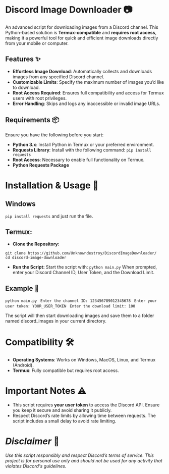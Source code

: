 # Discord Image Downloader 📷

An advanced script for downloading images from a Discord channel. This Python-based solution is **Termux-compatible** and **requires root access**, making it a powerful tool for quick and efficient image downloads directly from your mobile or computer.

## Features ✨

- **Effortless Image Download**: Automatically collects and downloads images from any specified Discord channel.
- **Customizable Limits**: Specify the maximum number of images you’d like to download.
- **Root Access Required**: Ensures full compatibility and access for Termux users with root privileges.
- **Error Handling**: Skips and logs any inaccessible or invalid image URLs.

## Requirements 📦

Ensure you have the following before you start:

- **Python 3.x**: Install Python in Termux or your preferred environment.
- **Requests Library**: Install with the following command:   ```pip install requests    ``` 
- **Root Access**: Necessary to enable full functionality on Termux.
- **Python Requests Package**

# Installation & Usage 🚀

## Windows
 ```pip install requests``` 
and just run the file. 

 ## Termux: 

- **Clone the Repository:**
 ```
git clone https://github.com/Unknowndestroy/DiscordImageDownloader/
cd discord-image-downloader
 ```

- **Run the Script:**
    Start the script with:
     ```python main.py```
          When prompted, enter your Discord Channel ID, User Token, and the Download Limit.  

## Example 📖
 ```python main.py ```
 ```Enter the channel ID: 123456789012345678 ```
 ```Enter your user token: YOUR_USER_TOKEN ```
 ```Enter the download limit: 100 ``` 

The script will then start downloading images and save them to a folder named discord_images in your current directory.

# Compatibility 🛠
- **Operating Systems**: Works on Windows, MacOS, Linux, and Termux (Android).
- **Termux**: Fully compatible but requires root access.

# Important Notes ⚠️
- This script requires **your user token** to access the Discord API. Ensure you keep it secure and avoid sharing it publicly.
- Respect Discord’s rate limits by allowing time between requests. The script includes a small delay to avoid rate limiting.

# *Disclaimer* 📜

*Use this script responsibly and respect Discord’s terms of service. This project is for personal use only and should not be used for any activity that violates Discord's guidelines.*
